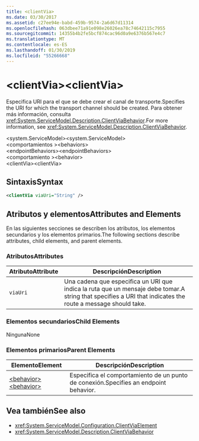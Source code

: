 ```yaml
---
title: <clientVia>
ms.date: 03/30/2017
ms.assetid: c27ee94e-babd-459b-9574-2a6d67d11314
ms.openlocfilehash: 063dbee71a91e098e26026ea78c74642115c7955
ms.sourcegitcommit: 14355b4b2fe5bcf874cac96d0a9e6376b567e4c7
ms.translationtype: MT
ms.contentlocale: es-ES
ms.lasthandoff: 01/30/2019
ms.locfileid: "55266668"
---
```

# <a name="clientvia"></a><span data-ttu-id="eb7c1-101">\<clientVia></span><span class="sxs-lookup"><span data-stu-id="eb7c1-101">\<clientVia></span></span>
<span data-ttu-id="eb7c1-102">Especifica URI para el que se debe crear el canal de transporte.</span><span class="sxs-lookup"><span data-stu-id="eb7c1-102">Specifies the URI for which the transport channel should be created.</span></span> <span data-ttu-id="eb7c1-103">Para obtener más información, consulta <xref:System.ServiceModel.Description.ClientViaBehavior>.</span><span class="sxs-lookup"><span data-stu-id="eb7c1-103">For more information, see <xref:System.ServiceModel.Description.ClientViaBehavior>.</span></span>  
  
 <span data-ttu-id="eb7c1-104">\<system.ServiceModel></span><span class="sxs-lookup"><span data-stu-id="eb7c1-104">\<system.ServiceModel></span></span>  
<span data-ttu-id="eb7c1-105">\<comportamientos ></span><span class="sxs-lookup"><span data-stu-id="eb7c1-105">\<behaviors></span></span>  
<span data-ttu-id="eb7c1-106">\<endpointBehaviors></span><span class="sxs-lookup"><span data-stu-id="eb7c1-106">\<endpointBehaviors></span></span>  
<span data-ttu-id="eb7c1-107">\<comportamiento ></span><span class="sxs-lookup"><span data-stu-id="eb7c1-107">\<behavior></span></span>  
<span data-ttu-id="eb7c1-108">\<clientVia></span><span class="sxs-lookup"><span data-stu-id="eb7c1-108">\<clientVia></span></span>  
  
## <a name="syntax"></a><span data-ttu-id="eb7c1-109">Sintaxis</span><span class="sxs-lookup"><span data-stu-id="eb7c1-109">Syntax</span></span>  
  
```xml  
<clientVia viaUri="String" />
```  
  
## <a name="attributes-and-elements"></a><span data-ttu-id="eb7c1-110">Atributos y elementos</span><span class="sxs-lookup"><span data-stu-id="eb7c1-110">Attributes and Elements</span></span>  
 <span data-ttu-id="eb7c1-111">En las siguientes secciones se describen los atributos, los elementos secundarios y los elementos primarios.</span><span class="sxs-lookup"><span data-stu-id="eb7c1-111">The following sections describe attributes, child elements, and parent elements.</span></span>  
  
### <a name="attributes"></a><span data-ttu-id="eb7c1-112">Atributos</span><span class="sxs-lookup"><span data-stu-id="eb7c1-112">Attributes</span></span>  
  
|<span data-ttu-id="eb7c1-113">Atributo</span><span class="sxs-lookup"><span data-stu-id="eb7c1-113">Attribute</span></span>|<span data-ttu-id="eb7c1-114">Descripción</span><span class="sxs-lookup"><span data-stu-id="eb7c1-114">Description</span></span>|  
|---------------|-----------------|  
|`viaUri`|<span data-ttu-id="eb7c1-115">Una cadena que especifica un URI que indica la ruta que un mensaje debe tomar.</span><span class="sxs-lookup"><span data-stu-id="eb7c1-115">A string that specifies a URI that indicates the route a message should take.</span></span>|  
  
### <a name="child-elements"></a><span data-ttu-id="eb7c1-116">Elementos secundarios</span><span class="sxs-lookup"><span data-stu-id="eb7c1-116">Child Elements</span></span>  
 <span data-ttu-id="eb7c1-117">Ninguna</span><span class="sxs-lookup"><span data-stu-id="eb7c1-117">None</span></span>  
  
### <a name="parent-elements"></a><span data-ttu-id="eb7c1-118">Elementos primarios</span><span class="sxs-lookup"><span data-stu-id="eb7c1-118">Parent Elements</span></span>  
  
|<span data-ttu-id="eb7c1-119">Elemento</span><span class="sxs-lookup"><span data-stu-id="eb7c1-119">Element</span></span>|<span data-ttu-id="eb7c1-120">Descripción</span><span class="sxs-lookup"><span data-stu-id="eb7c1-120">Description</span></span>|  
|-------------|-----------------|  
|[<span data-ttu-id="eb7c1-121">\<behavior></span><span class="sxs-lookup"><span data-stu-id="eb7c1-121">\<behavior></span></span>](../../../../../docs/framework/configure-apps/file-schema/wcf/behavior-of-endpointbehaviors.md)|<span data-ttu-id="eb7c1-122">Especifica el comportamiento de un punto de conexión.</span><span class="sxs-lookup"><span data-stu-id="eb7c1-122">Specifies an endpoint behavior.</span></span>|  
  
## <a name="see-also"></a><span data-ttu-id="eb7c1-123">Vea también</span><span class="sxs-lookup"><span data-stu-id="eb7c1-123">See also</span></span>
- <xref:System.ServiceModel.Configuration.ClientViaElement>
- <xref:System.ServiceModel.Description.ClientViaBehavior>
